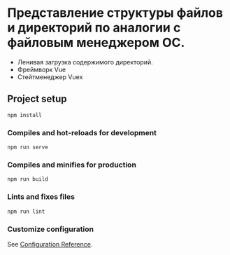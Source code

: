 # Представление структуры файлов и директорий по аналогии с файловым менеджером ОС.

* Ленивая загрузка содержимого директорий.
* Фреймворк Vue
* Стейтменеджер Vuex

## Project setup
```
npm install
```

### Compiles and hot-reloads for development
```
npm run serve
```

### Compiles and minifies for production
```
npm run build
```

### Lints and fixes files
```
npm run lint
```

### Customize configuration
See [Configuration Reference](https://cli.vuejs.org/config/).
